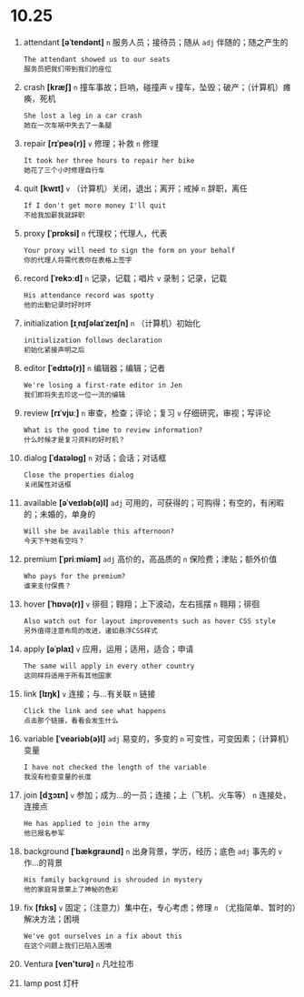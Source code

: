 # 10.25

1. attendant **[əˈtendənt]** `n` 服务人员；接待员；随从 `adj` 伴随的；随之产生的

   ```
   The attendant showed us to our seats
   服务员把我们带到我们的座位
   ```

2. crash **[kræʃ]** `n` 撞车事故；巨响，碰撞声 `v` 撞车，坠毁；破产；（计算机）瘫痪，死机

   ```
   She lost a leg in a car crash
   她在一次车祸中失去了一条腿
   ```

3. repair **[rɪˈpeə(r)]** `v` 修理；补救 `n` 修理

   ```
   It took her three hours to repair her bike
   她花了三个小时修理自行车
   ```

4. quit **[kwɪt]** `v` （计算机）关闭，退出；离开；戒掉 `n` 辞职，离任

   ```
   If I don't get more money I'll quit
   不给我加薪我就辞职
   ```

5. proxy **[ˈprɒksi]** `n` 代理权；代理人，代表

   ```
   Your proxy will need to sign the form on your behalf
   你的代理人将需代表你在表格上签字
   ```

6. record **[ˈrekɔːd]** `n` 记录，记载；唱片 `v` 录制；记录，记载

   ```
   His attendance record was spotty
   他的出勤记录时好时坏
   ```

7. initialization **[ɪˌnɪʃəlaɪˈzeɪʃn]** `n` （计算机）初始化

   ```
   initialization follows declaration
   初始化紧接声明之后
   ```

8. editor **[ˈedɪtə(r)]** `n` 编辑器；编辑；记者

   ```
   We're losing a first-rate editor in Jen
   我们即将失去珍这一位一流的编辑
   ```

9. review **[rɪˈvjuː]** `n` 审查，检查；评论；复习 `v` 仔细研究，审视；写评论

   ```
   What is the good time to review information?
   什么时候才是复习资料的好时机？
   ```

10. dialog **[ˈdaɪəlɒɡ]** `n` 对话；会话；对话框

    ```
    Close the properties dialog
    关闭属性对话框
    ```

11. available **[əˈveɪləb(ə)l]** `adj` 可用的，可获得的；可购得；有空的，有闲暇的；未婚的，单身的

    ```
    Will she be available this afternoon?
    今天下午她有空吗？
    ```

12. premium **[ˈpriːmiəm]** `adj` 高价的，高品质的 `n` 保险费；津贴；额外价值

    ```
    Who pays for the premium?
    谁来支付保费？
    ```

13. hover **[ˈhɒvə(r)]** `v` 徘徊；翱翔；上下波动，左右摇摆 `n` 翱翔；徘徊

    ```
    Also watch out for layout improvements such as hover CSS style
    另外值得注意布局的改进，诸如悬浮CSS样式
    ```

14. apply **[əˈplaɪ]** `v` 应用，运用；适用，适合；申请

    ```
    The same will apply in every other country
    这同样将适用于所有其他国家
    ```

15. link **[lɪŋk]** `v` 连接；与...有关联 `n` 链接

    ```
    Click the link and see what happens
    点击那个链接，看看会发生什么
    ```

16. variable **[ˈveəriəb(ə)l]** `adj` 易变的，多变的 `n` 可变性，可变因素；（计算机）变量

    ```
    I have not checked the length of the variable
    我没有检查变量的长度
    ```

17. join **[dʒɔɪn]** `v` 参加；成为...的一员；连接；上（飞机、火车等） `n` 连接处，连接点

    ```
    He has applied to join the army
    他已报名参军
    ```

18. background **[ˈbækɡraʊnd]** `n` 出身背景，学历，经历；底色 `adj` 事先的 `v` 作...的背景

    ```
    His family background is shrouded in mystery
    他的家庭背景蒙上了神秘的色彩
    ```

19. fix **[fɪks]** `v` 固定；（注意力）集中在，专心考虑；修理 `n` （尤指简单、暂时的）解决方法；困境

    ```
    We've got ourselves in a fix about this
    在这个问题上我们已陷入困境
    ```

20. Ventura **[ven'turə]** `n` 凡吐拉市

21. lamp post 灯杆
